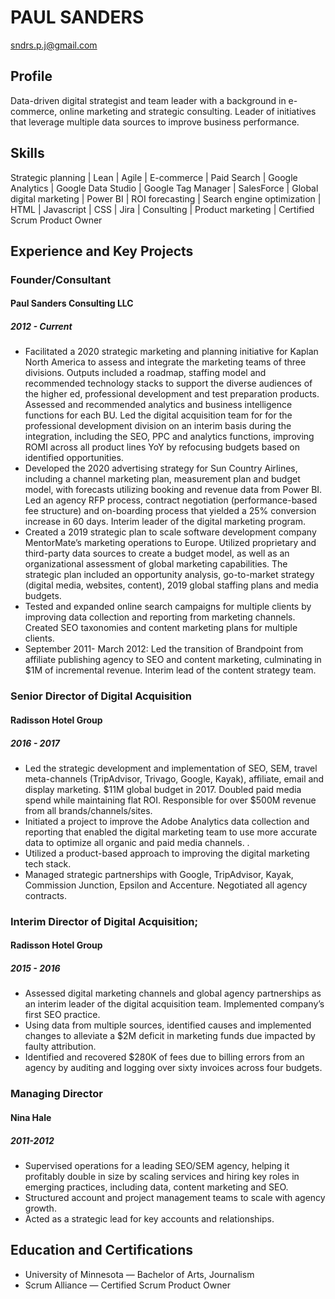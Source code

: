 # PAUL SANDERS

sndrs.p.j@gmail.com

## Profile

Data-driven digital strategist and team leader with a background in e-commerce, online
marketing and strategic consulting. Leader of initiatives that leverage multiple data
sources to improve business performance.
## Skills
Strategic planning | Lean | Agile | E-commerce | Paid Search | Google Analytics | Google
Data Studio | Google Tag Manager | SalesForce | Global digital marketing | Power BI | ROI
forecasting | Search engine optimization | HTML | Javascript | CSS | Jira | Consulting |
Product marketing | Certified Scrum Product Owner
## Experience and Key Projects
### Founder/Consultant 
#### Paul Sanders Consulting LLC
##### 2012 - Current
* Facilitated a 2020 strategic marketing and planning initiative for Kaplan North America
to assess and integrate the marketing teams of three divisions. Outputs included a
roadmap, staffing model and recommended technology stacks to support the diverse
audiences of the higher ed, professional development and test preparation products.
Assessed and recommended analytics and business intelligence functions for each BU.
Led the digital acquisition team for for the professional development division on an
interim basis during the integration, including the SEO, PPC and analytics functions,
improving ROMI across all product lines YoY by refocusing budgets based on
identified opportunities.
* Developed the 2020 advertising strategy for Sun Country Airlines, including a channel
marketing plan, measurement plan and budget model, with forecasts utilizing booking
and revenue data from Power BI. Led an agency RFP process, contract negotiation
(performance-based fee structure) and on-boarding process that yielded a 25%
conversion increase in 60 days. Interim leader of the digital marketing program.
* Created a 2019 strategic plan to scale software development company MentorMate’s
marketing operations to Europe. Utilized proprietary and third-party data sources to
create a budget model, as well as an organizational assessment of global marketing
capabilities. The strategic plan included an opportunity analysis, go-to-market strategy
(digital media, websites, content), 2019 global staffing plans and media budgets.
* Tested and expanded online search campaigns for multiple clients by improving data
collection and reporting from marketing channels. Created SEO taxonomies and
content marketing plans for multiple clients.
* September 2011- March 2012: Led the transition of Brandpoint from affiliate
publishing agency to SEO and content marketing, culminating in $1M of incremental
revenue. Interim lead of the content strategy team.
### Senior Director of Digital Acquisition
#### Radisson Hotel Group
##### 2016 - 2017
* Led the strategic development and implementation of SEO, SEM, travel meta-channels
(TripAdvisor, Trivago, Google, Kayak), affiliate, email and display marketing. $11M
global budget in 2017. Doubled paid media spend while maintaining flat ROI.
Responsible for over $500M revenue from all brands/channels/sites.
* Initiated a project to improve the Adobe Analytics data collection and reporting that
enabled the digital marketing team to use more accurate data to optimize all organic
and paid media channels. .
* Utilized a product-based approach to improving the digital marketing tech stack.
* Managed strategic partnerships with Google, TripAdvisor, Kayak, Commission
Junction, Epsilon and Accenture. Negotiated all agency contracts.
### Interim Director of Digital Acquisition; 
#### Radisson Hotel Group
##### 2015 - 2016
* Assessed digital marketing channels and global agency partnerships as an interim
leader of the digital acquisition team. Implemented company’s first SEO practice.
* Using data from multiple sources, identified causes and implemented changes to
alleviate a $2M deficit in marketing funds due impacted by faulty attribution.
* Identified and recovered $280K of fees due to billing errors from an agency by
auditing and logging over sixty invoices across four budgets.
### Managing Director 
#### Nina Hale 
##### 2011-2012
* Supervised operations for a leading SEO/SEM agency, helping it profitably double in
size by scaling services and hiring key roles in emerging practices, including data,
content marketing and SEO.
* Structured account and project management teams to scale with agency growth.
* Acted as a strategic lead for key accounts and relationships.
## Education and Certifications
* University of Minnesota — Bachelor of Arts, Journalism
* Scrum Alliance — Certified Scrum Product Owner
